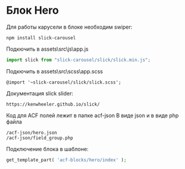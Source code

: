# Блок Hero

Для работы карусели в блоке необходим swiper:

```
npm install slick-carousel
```

Подкючить в assets\src\js\app.js

```js
import slick from "slick-carousel/slick/slick.min.js";
```

Подкючить в assets\src\scss\app.scss

```styles
@import '~slick-carousel/slick/slick.scss';
```

Документация slick slider:

```
https://kenwheeler.github.io/slick/
```

Код для ACF полей лежит в папке acf-json
В виде json и в виде php файла

```
/acf-json/hero.json
/acf-json/field_group.php
```

Подключение блока в шаблоне:

```php
get_template_part( 'acf-blocks/hero/index' );
```
